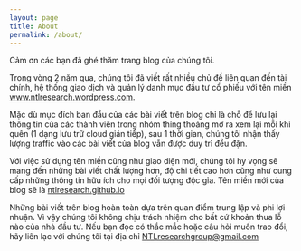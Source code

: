 ```yaml
---
layout: page
title: About
permalink: /about/
---
```


Cảm ơn các bạn đã ghé thăm trang blog của chúng tôi.

Trong vòng 2 năm qua, chúng tôi đã viết rất nhiều chủ đề liên quan đến tài chính, hệ thống giao dịch và quản lý danh mục đầu tư cổ phiếu với tên miền www.ntlresearch.wordpress.com.

Mặc dù mục đích ban đầu của các bài viết trên blog chỉ là chỗ để lưu lại thông tin của các thành viên trong nhóm thỉng thoảng mở ra xem lại mỗi khi quên (1 dạng lưu trữ cloud gián tiếp), sau 1 thời gian, chúng tôi nhận thấy lượng traffic vào các bài viết của blog vẫn được duy trì đều đặn.

Với việc sử dụng tên miền cũng như giao diện mới, chúng tôi hy vọng sẽ mang đến những bài viết chất lượng hơn, độ chi tiết cao hơn cũng như cung cấp những thông tin hữu ích cho mọi đối tượng độc gỉa. Tên miền mới của blog sẽ là [ntlresearch.github.io](http://ntlresearch.github.io/)

Những bài viết trên blog hoàn toàn dựa trên quan điểm trung lập và phi lợi nhuận. Vì vậy chúng tôi không chịu trách nhiệm cho bất cứ khoản thua lỗ nào của nhà đầu tư. Nếu bạn đọc có thắc mắc hoặc câu hỏi muốn trao đổi, hãy liên lạc với chúng tôi tại địa chỉ NTLresearchgroup@gmail.com
